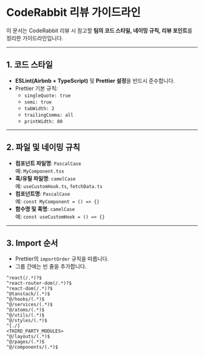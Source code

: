 # CodeRabbit 리뷰 가이드라인

이 문서는 CodeRabbit 리뷰 시 참고할 **팀의 코드 스타일, 네이밍 규칙, 리뷰 포인트**를 정리한 가이드라인입니다.

---

## 1. 코드 스타일
- **ESLint(Airbnb + TypeScript)** 및 **Prettier 설정**을 반드시 준수합니다.
- Prettier 기본 규칙:
  - `singleQuote: true`
  - `semi: true`
  - `tabWidth: 2`
  - `trailingComma: all`
  - `printWidth: 80`

---

## 2. 파일 및 네이밍 규칙
- **컴포넌트 파일명**: `PascalCase`  
  예: `MyComponent.tsx`
- **훅/유틸 파일명**: `camelCase`  
  예: `useCustomHook.ts`, `fetchData.ts`
- **컴포넌트명**: `PascalCase`  
  예: `const MyComponent = () => {}`
- **함수명 및 훅명**: `camelCase`  
  예: `const useCustomHook = () => {}`

---

## 3. Import 순서
- Prettier의 `importOrder` 규칙을 따릅니다.
- 그룹 간에는 빈 줄을 추가합니다.
```text
^react(/.*)?$
^react-router-dom(/.*)?$
^react-dom(/.*)?$
^@tanstack/(.*)$
^@/hooks/(.*)$
^@/services/(.*)$
^@/atoms/(.*)$
^@/utils/(.*)$
^@/styles/(.*)$
^[./]
<THIRD_PARTY_MODULES>
^@/layouts/(.*)$
^@/pages/(.*)$
^@/components/(.*)$
